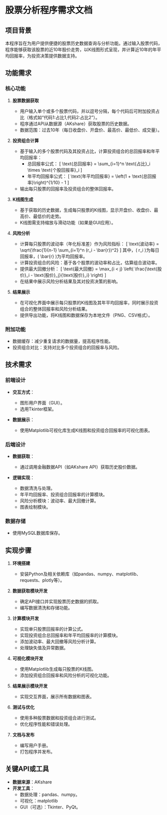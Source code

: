 # 股票分析程序需求文档

## 项目背景
本程序旨在为用户提供便捷的股票历史数据查询与分析功能。通过输入股票代码，程序能够获取该股票的近10年股价走势，以K线图形式呈现，并计算近10年的年平均回报率，为投资决策提供数据支持。

## 功能需求

### 核心功能
1. **股票数据获取**
   - 用户输入单个或多个股票代码，并以逗号分隔，每个代码后可附加投资占比（格式如“代码1:占比1,代码2:占比2”）。
   - 程序通过API从数据源（AKshare）获取股票的历史数据。
   - 数据范围：过去10年（每日收盘价、开盘价、最高价、最低价、成交量）。

2. **投资组合计算**
   - 基于输入的多个股票代码及其投资占比，计算投资组合的总回报率和年平均回报率：
     - 总回报率公式：
       \[ \text{总回报率} = \sum_{i=1}^n \text{占比}_i \times \text{个股回报率}_i \]
     - 年平均回报率公式：
       \[ \text{年平均回报率} = \left(1 + \text{总回报率}\right)^{1/10} - 1 \]
   - 输出每只股票的回报率及投资组合的整体回报率。

3. **K线图生成**
   - 基于获取的历史数据，生成每只股票的K线图，显示开盘价、收盘价、最高价、最低价的走势。
   - K线图需支持缩放与滑动功能（如果是GUI应用）。

4. **风险分析**
   - 计算每只股票的波动率（年化标准差）作为风险指标：
     \[ \text{波动率} = \sqrt{\frac{1}{n-1} \sum_{i=1}^n (r_i - \bar{r})^2} \]
     其中，\( r_i \)为每日回报率，\( \bar{r} \)为平均回报率。
   - 计算投资组合的风险：基于各个股票的波动率和占比，估算组合波动率。
   - 提供最大回撤分析：
     \[ \text{最大回撤} = \max_{i < j} \left( \frac{\text{股价}_i - \text{股价}_j}{\text{股价}_i} \right) \]
   - 在结果中展示风险分析结果及其对投资决策的影响。

5. **结果展示**
   - 在可视化界面中展示每只股票的K线图及其年平均回报率，同时展示投资组合的整体回报率和风险分析结果。
   - 提供导出功能，将K线图和数据保存为本地文件（PNG、CSV格式）。

### 附加功能
- 数据缓存：减少重复请求的数据量，提高程序性能。
- 投资组合对比：支持对比多个投资组合的回报率与风险。

## 技术需求

### 前端设计
- **交互方式**：
  - 图形用户界面（GUI）。
  - 选用Tkinter框架。

- **数据展示**：
  - 使用Matplotlib可视化库生成K线图和投资组合回报率的可视化图表。

### 后端设计
- **数据获取**：
  - 通过调用金融数据API（如AKshare API）获取历史股价数据。

- **逻辑实现**：
  - 数据清洗与处理。
  - 年平均回报率、投资组合回报率的计算模块。
  - 风险分析模块：波动率、最大回撤计算。
  - 图表绘制模块。

### 数据存储
- 使用MySQL数据库保存。


## 实现步骤

1. **环境搭建**
   - 安装Python及相关依赖库（如pandas、numpy、matplotlib、requests、plotly等）。

2. **数据获取模块开发**
   - 确定API接口并实现股票历史数据的抓取。
   - 编写数据清洗和存储功能。

3. **计算模块开发**
   - 实现单只股票回报率的计算公式。
   - 实现投资组合总回报率和年平均回报率的计算模块。
   - 添加波动率、最大回撤等风险分析计算。
   - 处理缺失值及异常数据。

4. **可视化模块开发**
   - 使用Matplotlib生成每只股票的K线图。
   - 添加投资组合回报率和风险分析的可视化功能。

5. **结果展示模块开发**
   - 实现交互界面，展示所有数据和图表。

6. **测试与优化**
   - 使用多种股票数据和投资组合进行测试。
   - 优化程序性能和错误处理。

7. **文档与发布**
   - 编写用户手册。
   - 打包程序并发布。

## 关键API或工具
- **数据来源**：AKshare
- **开发工具**：
  - 数据处理：pandas、numpy。
  - 可视化：matplotlib
  - GUI（可选）：Tkinter、PyQt。



